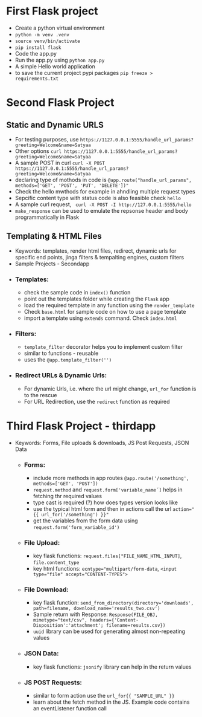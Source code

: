 # First Flask project

- Create a python virtual environment
- `python -m venv .venv`
- `source venv/bin/activate`
- `pip install flask`
- Code the app.py
- Run the app.py using `python app.py`
- A simple Hello world application
- to save the current project pypi packages `pip freeze > requirements.txt`

# Second Flask Project
## Static and Dynamic URLS

- For testing purposes, use `https://1127.0.0.1:5555/handle_url_params?greeting=Welcome&name=Satyaa`
- Other options `curl https://1127.0.0.1:5555/handle_url_params?greeting=Welcome&name=Satyaa`
- A sample POST in curl `curl -X POST https://1127.0.0.1:5555/handle_url_params?greeting=Welcome&name=Satyaa`
- declaring type of mothods in code is `@app.route("handle_url_params", methods=['GET', 'POST', 'PUT', 'DELETE'])"`
- Check the hello mwthods for example in ahndling multiple request types
- Sepcific content type with status code is also feasible check `hello`
- A sample curl request, ` curl -X POST -I http://127.0.0.1:5555/hello`
- `make_response` can be used to emulate the repsonse header and body programmatically in Flask

## Templating & HTML Files

- Keywords: templates, render html files, redirect, dynamic urls for specific end points, jinga filters & tempalting engines, custom filters
- Sample Projects - Secondapp
- ### Templates:
  - check the sample code in `index()` function
  - point out the templates folder while creating the `Flask` app
  - load the required template in any function using the `render_template`
  - Check `base.html` for sample code on how to use a page template
  - import a template using `extends` command. Check `index.html`
- ### Filters:
  - `template_filter` decorator helps you to implement custom filter
  - similar to functions - reusable
  - uses the `@app.template_filter('')`
- ### Redirect URLs & Dynamic Urls:
  - For dynamic Urls, i.e. where the url might change, `url_for` function is to the rescue 
  - For URL Redirection, use the `redirect` function as required

# Third Flask Project - thirdapp

- Keywords: Forms, File uploads & downloads, JS Post Requests, JSON Data
  - ### Forms:
    - include more methods in app routes `@app.route('/something', methods=['GET', 'POST'])` 
    - `request.method` and `request.form['variable_name´]` helps in fetching thr required values
    - type cast is required (?) how does types version looks like
    - use the typical html form and then in actions call the url `action="{{ url_for('/something') }}"`
    - get the variables from the form data using `request.form('form_variable_id')`
  - ### File Upload:
    - key flask functions: `request.files["FILE_NAME_HTML_INPUT]`, `file.content_type`
    - key html functions: `ecntype="multipart/form-data`, `<input type="file" accept="CONTENT-TYPES">`
  - ### File Download:
    - key flask function: `send_from_directory(directory='downloads', path=filename, download_name='results_two.csv')`
    - Sample return with Response: `Response(FILE_OBJ, mimetype="text/csv", headers={'Content-Disposition':'attachment'; filename=results.csv})`
    - `uuid` library can be used for generating almost non-repeating values
  - ### JSON Data:
    - key flask functions: `jsonify` library can help in the return values
  - ### JS POST Requests:
    - similar to form action use the `url_for{{ "SAMPLE_URL" }}`
    - learn about the fetch method in the JS. Example code contains an eventListener function call
    